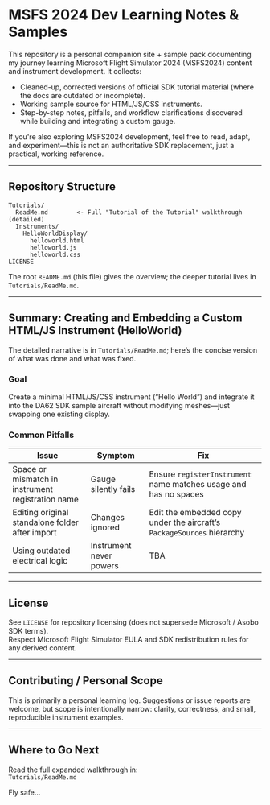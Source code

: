 # MSFS 2024 Dev Learning Notes & Samples

This repository is a personal companion site + sample pack documenting my journey learning Microsoft Flight Simulator 2024 (MSFS2024) content and instrument development. It collects:
- Cleaned-up, corrected versions of official SDK tutorial material (where the docs are outdated or incomplete).
- Working sample source for HTML/JS/CSS instruments.
- Step-by-step notes, pitfalls, and workflow clarifications discovered while building and integrating a custom gauge.

If you're also exploring MSFS2024 development, feel free to read, adapt, and experiment—this is not an authoritative SDK replacement, just a practical, working reference.

---

## Repository Structure

```
Tutorials/
  ReadMe.md        <- Full "Tutorial of the Tutorial" walkthrough (detailed)
  Instruments/
    HelloWorldDisplay/
      helloworld.html
      helloworld.js
      helloworld.css      
LICENSE
```

The root `README.md` (this file) gives the overview; the deeper tutorial lives in `Tutorials/ReadMe.md`.

---

## Summary: Creating and Embedding a Custom HTML/JS Instrument (HelloWorld)

The detailed narrative is in `Tutorials/ReadMe.md`; here’s the concise version of what was done and what was fixed.

### Goal
Create a minimal HTML/JS/CSS instrument (“Hello World”) and integrate it into the DA62 SDK sample aircraft without modifying meshes—just swapping one existing display.


### Common Pitfalls
| Issue | Symptom | Fix |
|-------|---------|-----|
| Space or mismatch in instrument registration name | Gauge silently fails | Ensure `registerInstrument` name matches usage and has no spaces |
| Editing original standalone folder after import | Changes ignored | Edit the embedded copy under the aircraft’s `PackageSources` hierarchy |
| Using outdated electrical logic | Instrument never powers | TBA |

---


## License

See `LICENSE` for repository licensing (does not supersede Microsoft / Asobo SDK terms).  
Respect Microsoft Flight Simulator EULA and SDK redistribution rules for any derived content.

---

## Contributing / Personal Scope

This is primarily a personal learning log. Suggestions or issue reports are welcome, but scope is intentionally narrow: clarity, correctness, and small, reproducible instrument examples.

---

## Where to Go Next

Read the full expanded walkthrough in:  
`Tutorials/ReadMe.md`


Fly safe...
